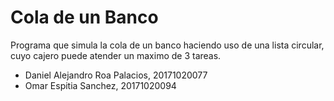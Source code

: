 # Cola de un Banco

Programa que simula la cola de un banco haciendo uso de una lista circular, cuyo cajero puede atender un maximo de 3 tareas.

- Daniel Alejandro Roa Palacios, 20171020077
- Omar Espitia Sanchez, 20171020094
